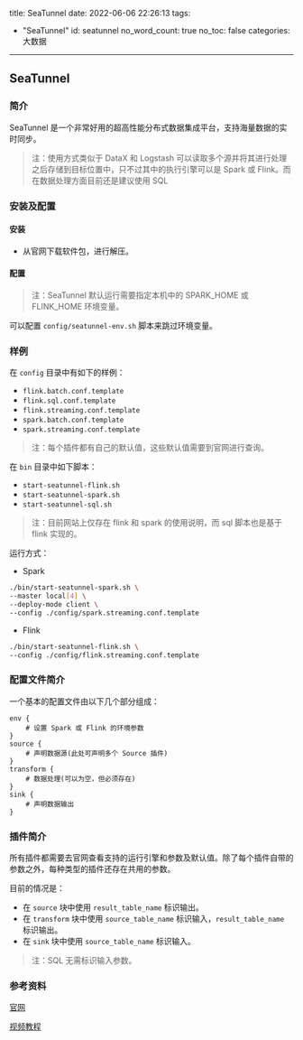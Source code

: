 title: SeaTunnel
date: 2022-06-06 22:26:13
tags:
- "SeaTunnel"
id: seatunnel
no_word_count: true
no_toc: false
categories: 大数据
---

## SeaTunnel

### 简介

SeaTunnel 是一个非常好用的超高性能分布式数据集成平台，支持海量数据的实时同步。

> 注：使用方式类似于 DataX 和 Logstash 可以读取多个源并将其进行处理之后存储到目标位置中，只不过其中的执行引擎可以是 Spark 或 Flink。而在数据处理方面目前还是建议使用 SQL

### 安装及配置

#### 安装

- 从官网下载软件包，进行解压。

#### 配置

> 注：SeaTunnel 默认运行需要指定本机中的 SPARK_HOME 或 FLINK_HOME 环境变量。

可以配置 `config/seatunnel-env.sh` 脚本来跳过环境变量。

### 样例

在 `config` 目录中有如下的样例：

- `flink.batch.conf.template`
- `flink.sql.conf.template`
- `flink.streaming.conf.template`
- `spark.batch.conf.template`
- `spark.streaming.conf.template`

> 注：每个插件都有自己的默认值，这些默认值需要到官网进行查询。

在 `bin` 目录中如下脚本：

- `start-seatunnel-flink.sh`
- `start-seatunnel-spark.sh`
- `start-seatunnel-sql.sh`

> 注：目前网站上仅存在 flink 和 spark 的使用说明，而 sql 脚本也是基于 flink 实现的。

运行方式：

- Spark 

```bash
./bin/start-seatunnel-spark.sh \
--master local[4] \
--deploy-mode client \
--config ./config/spark.streaming.conf.template
```

- Flink

```bash
./bin/start-seatunnel-flink.sh \
--config ./config/flink.streaming.conf.template
```

### 配置文件简介

一个基本的配置文件由以下几个部分组成：

```text
env {
    # 设置 Spark 或 Flink 的环境参数
}
source {
    # 声明数据源(此处可声明多个 Source 插件)
}
transform {
    # 数据处理(可以为空，但必须存在)
}
sink {
    # 声明数据输出
}
```

### 插件简介

所有插件都需要去官网查看支持的运行引擎和参数及默认值。除了每个插件自带的参数之外，每种类型的插件还存在共用的参数。

目前的情况是：

- 在 `source` 块中使用 `result_table_name` 标识输出。 
- 在 `transform` 块中使用 `source_table_name` 标识输入，`result_table_name` 标识输出。
- 在 `sink` 块中使用 `source_table_name` 标识输入。

> 注：SQL 无需标识输入参数。

### 参考资料

[官网](http://seatunnel.incubator.apache.org/)

[视频教程](https://www.bilibili.com/video/BV1Gr4y1J7Pw)
